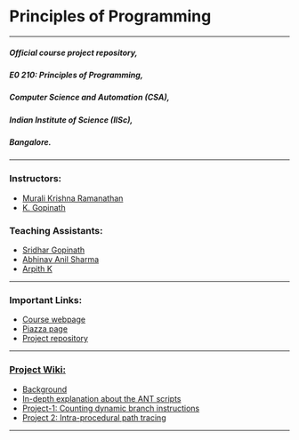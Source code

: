 # Principles of Programming

* * *

##### Official course project repository,

##### E0 210: Principles of Programming,

##### Computer Science and Automation (CSA),

##### Indian Institute of Science (IISc),

##### Bangalore.

* * *

### Instructors:

*   [Murali Krishna Ramanathan](http://drona.csa.iisc.ac.in/~muralikrishna/)
*   [K. Gopinath](http://drona.csa.iisc.ac.in/~gopi/)

### Teaching Assistants:

*   [Sridhar Gopinath](mailto:sridhar.g@csa.iisc.ernet.in)
*   [Abhinav Anil Sharma](mailto:abhinav.sharma@csa.iisc.ernet.in)
*   [Arpith K](mailto:arpith.k@csa.iisc.ernet.in)

* * *

### Important Links:

*   [Course webpage](http://drona.csa.iisc.ernet.in/~muralikrishna/teaching/fall2016/e0210.html)
*   [Piazza page](https://piazza.com/class/irko0bpei6kq)
*   [Project repository](https://bitbucket.org/e0210-csa/e0210-project)

* * *

### [Project Wiki:](https://bitbucket.org/e0210-csa/e0210-project/wiki/Home)

*   [Background](https://bitbucket.org/e0210-csa/e0210-project/wiki/Background)
*   [In-depth explanation about the ANT scripts](https://bitbucket.org/e0210-csa/e0210-project/wiki/Ant%20Script)
*   [Project-1: Counting dynamic branch instructions](https://bitbucket.org/e0210-csa/e0210-project/wiki/Project-1)
* [Project 2: Intra-procedural path tracing](https://bitbucket.org/e0210-csa/e0210-project/wiki/Project-2)

* * *
